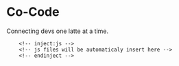 # Co-Code
Connecting devs one latte at a time.

<!-- build:js({.tmp/serve,.tmp/partials,src}) scripts/app.js -->
        <!-- inject:js -->
        <!-- js files will be automaticaly insert here -->
        <!-- endinject -->
